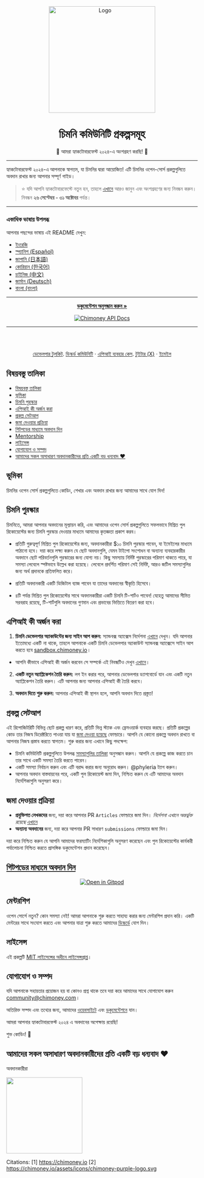 <div align="center" id="initial">
  <a href="https://chimoney.io/" target="_blank">
  <picture>
    <img src="https://chimoney.io/assets/icons/chimoney-purple-logo.svg" width="280" alt="Logo"/>
  </picture>
  </a>
</div>

<h1 align="center">চিমনি কমিউনিটি প্রকল্পসমূহ</h1>

<p align="center">🎉 আমরা হ্যাকটোবারফেস্ট ২০২৪-এ অংশগ্রহণ করছি! 🎉</p>

---

হ্যাকটোবারফেস্ট ২০২৪-এ আপনাকে স্বাগতম, যা চিমনির দ্বারা আয়োজিত! এটি চিমনির ওপেন-সোর্স প্রকল্পগুলিতে অবদান রাখার জন্য আপনার সম্পূর্ণ গাইড।

> ⭐️ যদি আপনি হ্যাকটোবারফেস্টে নতুন হন, তাহলে [এখানে](https://hacktoberfest.com/participation/) আরও জানুন এবং অংশগ্রহণের জন্য নিবন্ধন করুন। নিবন্ধন **২৬ সেপ্টেম্বর - ৩১ অক্টোবর** পর্যন্ত।

---

### একাধিক ভাষায় উপলব্ধ

আপনার পছন্দের ভাষায় এই README দেখুন:

- [ইংরেজি](README.md)
- [স্প্যানিশ (Español)](README-ES.md)
- [জাপানি (日本語)](README-JP.md)
- [কোরিয়ান (한국어)](README-KO.md)
- [চাইনিজ (中文)](README-CN.md)
- [জার্মান (Deutsch)](README-GM.md)
- [বাংলা (বাংলা)](README-BN.md)

---

<p align="center">
<a href="https://chimoney.readme.io/reference/introduction" rel="dofollow"><strong>ডকুমেন্টেশন অনুসন্ধান করুন »</strong></a>
</p>
<p align="center">
<a href="https://chimoney.readme.io/reference/introduction" rel="dofollow">
  <img src="https://img.shields.io/badge/Chimoney%20API%20Docs%20%E2%96%BA-670c78" alt="Chimoney API Docs">
</a>

---

<br />
<br />
<p align="center">
<a href="https://chimoney.io/toolkit/"><u>ডেভেলপার টুলকিট</u></a>. 
<a href="https://discord.gg/Q3peDrPG95"><u>ডিস্কর্ড কমিউনিটি</u></a>
    ·
<a href="https://chimoney.io/api-use-cases/"><u>এপিআই ব্যবহার কেস</u></a>. 
<a href="https://x.com/chimoney_io"><u>টুইটার (X)</u></a>
    ·
<a href="mailto:community@chimoney.com"><u>ইমেইল</u></a>
  </p>

## বিষয়বস্তু তালিকা

- [বিষয়বস্তু তালিকা](#table-of-contents)
- [ভূমিকা](#introduction)
- [চিমনি পুরস্কার](#chimoney-rewards)
- [এপিআই কী অর্জন করা](#obtaining-api-keys)
- [প্রকল্প সেটআপ](#project-setup)
- [জমা দেওয়ার প্রক্রিয়া](#submission-process)
- [গিটপডের মাধ্যমে অবদান দিন](#contribute-via-gitpod)
- [Mentorship](#mentorship)
- [লাইসেন্স](#license)
- [যোগাযোগ ও সম্পদ](#contact--resources)
- [আমাদের সকল অসাধারণ অবদানকারীদের প্রতি একটি বড় ধন্যবাদ ❤️](#a-big-thank-you-to-all-our-awesome-contributors-️)

## ভূমিকা

চিমনির ওপেন সোর্স প্রকল্পগুলিতে কোডিং, শেখার এবং অবদান রাখার জন্য আমাদের সাথে যোগ দিন!

## চিমনি পুরস্কার

চিমনিতে, আমরা আপনার অবদানের মূল্যায়ন করি, এবং আমাদের ওপেন সোর্স প্রকল্পগুলিতে সফলভাবে মিশ্রিত পুল রিকোয়েস্টের জন্য চিমনি পুরস্কার দেওয়ার মাধ্যমে আমাদের কৃতজ্ঞতা প্রকাশ করব।

- প্রতিটি গুরুত্বপূর্ণ মিশ্রিত পুল রিকোয়েস্টের জন্য, অবদানকারীরা $১০ চিমনি পুরস্কার পাবেন, যা ইমেইলের মাধ্যমে পাঠানো হবে। দয়া করে লক্ষ্য করুন যে ছোট অবদানগুলি, যেমন টাইপো সংশোধন বা অন্যান্য ব্যবহারকারীর অবদানে ছোট পরিবর্তনগুলি পুরস্কারের জন্য যোগ্য নয়। কিছু সমস্যায় নির্দিষ্ট পুরস্কারের পরিমাণ থাকতে পারে, যা সমস্যা লেবেলে স্পষ্টভাবে উল্লেখ করা হয়েছে। লেবেলে প্রদর্শিত পরিমাণ সেই নির্দিষ্ট, আরও জটিল সমস্যাগুলির জন্য অর্থ প্রদানকে প্রতিফলিত করে।
- প্রতিটি অবদানকারী একটি ডিজিটাল ব্যাজ পাবেন যা তাদের অবদানের স্বীকৃতি হিসেবে।

- ৪টি পর্যন্ত মিশ্রিত পুল রিকোয়েস্টের সাথে অবদানকারীরা একটি চিমনি টি-শার্টও পাবেন! যেহেতু আমাদের সীমিত সরবরাহ রয়েছে, টি-শার্টগুলি অবদানের গুণমান এবং প্রভাবের ভিত্তিতে বিতরণ করা হবে।

## এপিআই কী অর্জন করা

1. **চিমনি ডেভেলপার অ্যাকাউন্টের জন্য সাইন আপ করুন:** স্যান্ডবক্স অ্যাক্সেস নির্দেশনা [এখানে](https://sandbox.chimoney.io/developers) দেখুন। যদি আপনার ইতোমধ্যে একটি না থাকে, তাহলে আপনাকে একটি চিমনি ডেভেলপার অ্যাকাউন্ট স্যান্ডবক্স অ্যাক্সেসে সাইন আপ করতে হবে [sandbox.chimoney.io](https://chimoney.readme.io/reference/sandbox-environment)।

- আপনি কীভাবে এপিআই কী অর্জন করবেন সে সম্পর্কে এই নিবন্ধটিও দেখুন [এখানে](https://community-chimoney.hashnode.dev/getting-started-with-chimoneys-api-chiconnect)।

2. **একটি নতুন অ্যাপ্লিকেশন তৈরি করুন:** লগ ইন করার পরে, আপনার ডেভেলপার ড্যাশবোর্ডে যান এবং একটি নতুন অ্যাপ্লিকেশন তৈরি করুন। এটি আপনার জন্য আপনার এপিআই কী তৈরি করবে।

3. **অবদান দিতে শুরু করুন:** আপনার এপিআই কী স্থাপন হলে, আপনি অবদান দিতে প্রস্তুত!

## প্রকল্প সেটআপ

এই রিপোজিটরিটি বিভিন্ন ছোট প্রকল্প ধারণ করে, প্রতিটি ভিন্ন স্ট্যাক এবং ফ্রেমওয়ার্ক ব্যবহার করছে। প্রতিটি প্রকল্পের কোড তার নিজস্ব ডিরেক্টরিতে পাওয়া যায় যা [জমা দেওয়া হয়েছে](https://github.com/Chimoney/chimoney-community-projects/tree/main/submissions) ফোল্ডারে। আপনি যে কোনো প্রকল্পে অবদান রাখতে বা আপনার নিজস্ব প্রস্তাব করতে স্বাগতম। শুরু করার জন্য এখানে কিছু পদক্ষেপ:

- চিমনি কমিউনিটি প্রকল্পগুলিতে উপলব্ধ [সমস্যাগুলির তালিকা](https://github.com/Chimoney/chimoney-community-projects/issues) অনুসন্ধান করুন। আপনি যে প্রকল্পে কাজ করতে চান তার সাথে একটি সমস্যা তৈরি করতে পারেন।
- একটি সমস্যা নির্বাচন করুন এবং এটি বরাদ্দ করার জন্য অনুরোধ করুন। @phyleria ট্যাগ করুন।
- আপনার অবদান বাস্তবায়নের পরে, একটি পুল রিকোয়েস্ট জমা দিন, নিশ্চিত করুন যে এটি আমাদের অবদান নির্দেশিকাগুলি অনুসরণ করে।

## জমা দেওয়ার প্রক্রিয়া

- **প্রযুক্তিগত লেখকদের** জন্য, দয়া করে আপনার PR `Articles` ফোল্ডারে জমা দিন। _নির্দেশনা এখানে অন্তর্ভুক্ত রয়েছে_ [এখানে](https://github.com/Chimoney/chimoney-community-projects/tree/main/submissions/Articles)
- **অন্যান্য অবদানের** জন্য, দয়া করে আপনার PR সাধারণ `submissions` ফোল্ডারে জমা দিন।

দয়া করে নিশ্চিত করুন যে আপনি আমাদের ফরম্যাটিং নির্দেশিকাগুলি অনুসরণ করেছেন এবং পুল রিকোয়েস্টের কার্যকরী পর্যালোচনা নিশ্চিত করতে প্রাসঙ্গিক ডকুমেন্টেশন প্রদান করেছেন।

## [গিটপডের মাধ্যমে অবদান দিন](https://www.gitpod.io/docs/introduction)

<p align="center">
  <a href="https://gitpod.io/#https://github.com/Chimoney/Community-projects">
    <img src="https://gitpod.io/button/open-in-gitpod.svg" alt="Open in Gitpod">
  </a>
</p>

## মেন্টরশিপ

ওপেন সোর্সে নতুন? কোন সমস্যা নেই! আমরা আপনাকে শুরু করতে সাহায্য করার জন্য মেন্টরশিপ প্রদান করি। একটি মেন্টরের সাথে সংযোগ করতে এবং আপনার যাত্রা শুরু করতে আমাদের [ডিস্কর্ডে](https://discord.gg/Q3peDrPG95) যোগ দিন।

## লাইসেন্স

এই প্রকল্পটি [MIT লাইসেন্সের অধীনে লাইসেন্সপ্রাপ্ত](https://github.com/Chimoney/chimoney-community-projects/blob/main/LICENSE)।

## যোগাযোগ ও সম্পদ

যদি আপনাকে সহায়তার প্রয়োজন হয় বা কোনও প্রশ্ন থাকে তবে দয়া করে আমাদের সাথে যোগাযোগ করুন [community@chimoney.com](mailto:community@chimoney.com)।

অতিরিক্ত সম্পদ এবং তথ্যের জন্য, আমাদের [ওয়েবসাইটে](https://chimoney.io/) এবং [ডকুমেন্টেশনে](https://chimoney.readme.io/reference/introduction) যান।

আমরা আপনার হ্যাকটোবারফেস্ট ২০২৪ এ অবদানের অপেক্ষায় রয়েছি!

শুভ কোডিং! 🚀

## আমাদের সকল অসাধারণ অবদানকারীদের প্রতি একটি বড় ধন্যবাদ ❤️

অবদানকারীরা
<br>

<p align="left">
    <a href="#initial">
        <img src="https://img.shields.io/badge/Back_to_Top-%23000000.svg?style=for-the-badge&logo=GitHub&logoColor=white" width="200" padding="#2d2c29" />
    </a>
</p>

Citations:
[1] https://chimoney.io
[2] https://chimoney.io/assets/icons/chimoney-purple-logo.svg
